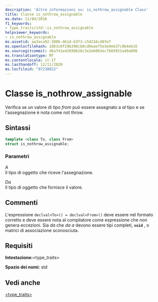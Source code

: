 ```yaml
---
description: 'Altre informazioni su: is_nothrow_assignable Class'
title: Classe is_nothrow_assignable
ms.date: 11/04/2016
f1_keywords:
- type_traits/std::is_nothrow_assignable
helpviewer_keywords:
- is_nothrow_assignable
ms.assetid: aa3aca92-308b-4b1d-b3f3-c54216c48fe7
ms.openlocfilehash: 2d63c0f29b398cb8cd9eaef5e3e9e637c0b4eb16
ms.sourcegitcommit: d6af41e42699628c3e2e6063ec7b03931a49a098
ms.translationtype: MT
ms.contentlocale: it-IT
ms.lasthandoff: 12/11/2020
ms.locfileid: "97230822"
---
```

# <a name="is_nothrow_assignable-class"></a>Classe is_nothrow_assignable

Verifica se un valore di tipo *from* può essere assegnato a *al* tipo e se l'assegnazione è nota come not throw.

## <a name="syntax"></a>Sintassi

```cpp
template <class To, class From>
struct is_nothrow_assignable;
```

### <a name="parameters"></a>Parametri

*A*\
Il tipo di oggetto che riceve l'assegnazione.

*Da*\
Il tipo di oggetto che fornisce il valore.

## <a name="remarks"></a>Commenti

L'espressione `declval<To>() = declval<From>()` deve essere nel formato corretto e deve essere nota al compilatore come espressione che non genera eccezioni. Sia *da* che *da a* devono essere tipi completi, **`void`** , o matrici di associazione sconosciuta.

## <a name="requirements"></a>Requisiti

**Intestazione:**\<type_traits>

**Spazio dei nomi:** std

## <a name="see-also"></a>Vedi anche

[<type_traits>](../standard-library/type-traits.md)
